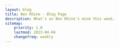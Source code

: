 ```yaml
---
layout: blog
title: Ben Rhine - Blog Page
description: What's on Ben Rhine's mind this week.
sitemap:
    priority: 1.0
    lastmod: 2023-04-04
    changefreq: weekly
---
```

